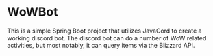 # WoWBot

This is a simple Spring Boot project that utilizes JavaCord to create a working discord bot. The discord bot can do a number of WoW related activities, but most notably, it can query items via the Blizzard API.
